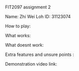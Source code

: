 FIT2097 assignment 2

Name: Zhi Wei Loh   ID: 31123074

How to play: 


What works:


What doesnt work:


Extra features and unsure points :


Demonstration video link:

